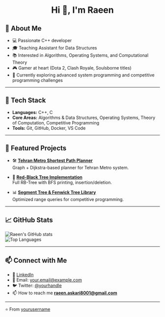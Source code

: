 <h1 align="center">Hi 👋, I'm Raeen</h1>

## 🚀 About Me  
- 💻 Passionate C++ developer  
- 🎓 Teaching Assistant for Data Structures  
- 📚 Interested in Algorithms, Operating Systems, and Computational Theory  
- 🎮 Gamer at heart (Dota 2, Clash Royale, Soulsborne titles)  
- 🌱 Currently exploring advanced system programming and competitive programming challenges  

---

## 🔧 Tech Stack  
- **Languages:** C++, C  
- **Core Areas:** Algorithms & Data Structures, Operating Systems, Theory of Computation, Competitive Programming  
- **Tools:** Git, GitHub, Docker, VS Code

---

## 📌 Featured Projects  
- 🛠️ **[Tehran Metro Shortest Path Planner](https://github.com/yourusername/tehran-metro)**  
  Graph + Dijkstra-based planner for Tehran Metro system.  

- 🌲 **[Red-Black Tree Implementation](https://github.com/yourusername/red-black-tree)**  
  Full RB-Tree with BFS printing, insertion/deletion.  

- 📊 **[Segment Tree & Fenwick Tree Library](https://github.com/yourusername/segment-fenwick)**  
  Optimized range queries for competitive programming.  

---

## 📈 GitHub Stats  
![Raeen's GitHub stats](https://github-readme-stats.vercel.app/api?username=yourusername&show_icons=true&theme=radical)  
![Top Languages](https://github-readme-stats.vercel.app/api/top-langs/?username=yourusername&layout=compact&theme=radical)  

---

## 📫 Connect with Me  
- 💼 [LinkedIn](https://linkedin.com/in/yourlinkedin)  
- 📧 Email: your.email@example.com  
- 🐦 Twitter: [@yourhandle](https://twitter.com/yourhandle)
- 📫 How to reach me **raeen.askari8001@gmail.com**

---
⭐️ From [yourusername](https://github.com/yourusername)
